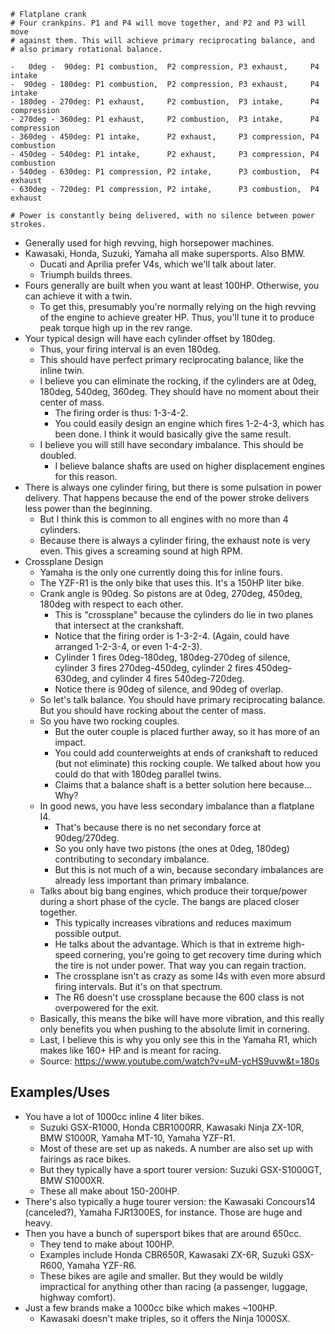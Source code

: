 ```
# Flatplane crank
# Four crankpins. P1 and P4 will move together, and P2 and P3 will move
# against them. This will achieve primary reciprocating balance, and
# also primary rotational balance.

-   0deg -  90deg: P1 combustion,  P2 compression, P3 exhaust,     P4 intake
-  90deg - 180deg: P1 combustion,  P2 compression, P3 exhaust,     P4 intake
- 180deg - 270deg: P1 exhaust,     P2 combustion,  P3 intake,      P4 compression
- 270deg - 360deg: P1 exhaust,     P2 combustion,  P3 intake,      P4 compression
- 360deg - 450deg: P1 intake,      P2 exhaust,     P3 compression, P4 combustion
- 450deg - 540deg: P1 intake,      P2 exhaust,     P3 compression, P4 combustion
- 540deg - 630deg: P1 compression, P2 intake,      P3 combustion,  P4 exhaust
- 630deg - 720deg: P1 compression, P2 intake,      P3 combustion,  P4 exhaust

# Power is constantly being delivered, with no silence between power strokes.
```

- Generally used for high revving, high horsepower machines.
- Kawasaki, Honda, Suzuki, Yamaha all make supersports. Also BMW.
  - Ducati and Aprilia prefer V4s, which we'll talk about later.
  - Triumph builds threes.
- Fours generally are built when you want at least 100HP. Otherwise, you
  can achieve it with a twin.
  - To get this, presumably you're normally relying on the high revving
    of the engine to achieve greater HP. Thus, you'll tune it to produce
    peak torque high up in the rev range.
- Your typical design will have each cylinder offset by 180deg.
  - Thus, your firing interval is an even 180deg.
  - This should have perfect primary reciprocating balance, like the
    inline twin.
  - I believe you can eliminate the rocking, if the cylinders are at
    0deg, 180deg, 540deg, 360deg. They should have no moment about their
    center of mass.
    - The firing order is thus: 1-3-4-2.
    - You could easily design an engine which fires 1-2-4-3, which has
      been done. I think it would basically give the same result.
  - I believe you will still have secondary imbalance. This should be
    doubled.
    - I believe balance shafts are used on higher displacement engines
      for this reason.
- There is always one cylinder firing, but there is some pulsation in
  power delivery. That happens because the end of the power stroke
  delivers less power than the beginning.
  - But I think this is common to all engines with no more than 4
    cylinders.
  - Because there is always a cylinder firing, the exhaust note is very
    even. This gives a screaming sound at high RPM.
- Crossplane Design
  - Yamaha is the only one currently doing this for inline fours.
  - The YZF-R1 is the only bike that uses this. It's a 150HP liter bike.
  - Crank angle is 90deg. So pistons are at 0deg, 270deg, 450deg, 180deg
    with respect to each other.
    - This is "crossplane" because the cylinders do lie in two planes
      that intersect at the crankshaft.
    - Notice that the firing order is 1-3-2-4. (Again, could have
      arranged 1-2-3-4, or even 1-4-2-3).
    - Cylinder 1 fires 0deg-180deg, 180deg-270deg of silence, cylinder 3
      fires 270deg-450deg, cylinder 2 fires 450deg-630deg, and cylinder
      4 fires 540deg-720deg.
    - Notice there is 90deg of silence, and 90deg of overlap.
  - So let's talk balance. You should have primary reciprocating
    balance. But you should have rocking about the center of mass.
  - So you have two rocking couples.
    - But the outer couple is placed further away, so it has more of an
      impact.
    - You could add counterweights at ends of crankshaft to reduced (but
      not eliminate) this rocking couple. We talked about how you could
      do that with 180deg parallel twins.
    - Claims that a balance shaft is a better solution here because...
      Why?
  - In good news, you have less secondary imbalance than a flatplane I4.
    - That's because there is no net secondary force at 90deg/270deg.
    - So you only have two pistons (the ones at 0deg, 180deg)
      contributing to secondary imbalance.
    - But this is not much of a win, because secondary imbalances are
      already less important than primary imbalance.
  - Talks about big bang engines, which produce their torque/power
    during a short phase of the cycle. The bangs are placed closer
    together.
    - This typically increases vibrations and reduces maximum possible
      output.
    - He talks about the advantage. Which is that in extreme high-speed
      cornering, you're going to get recovery time during which the tire
      is not under power. That way you can regain traction.
    - The crossplane isn't as crazy as some I4s with even more absurd
      firing intervals. But it's on that spectrum.
    - The R6 doesn't use crossplane because the 600 class is not
      overpowered for the exit.
  - Basically, this means the bike will have more vibration, and this
    really only benefits you when pushing to the absolute limit in
    cornering.
  - Last, I believe this is why you only see this in the Yamaha R1,
    which makes like 160+ HP and is meant for racing.
  - Source: https://www.youtube.com/watch?v=uM-ycHS9uvw&t=180s

## Examples/Uses

- You have a lot of 1000cc inline 4 liter bikes.
  - Suzuki GSX-R1000, Honda CBR1000RR, Kawasaki Ninja ZX-10R, BMW
    S1000R, Yamaha MT-10, Yamaha YZF-R1.
  - Most of these are set up as nakeds. A number are also set up with
    fairings as race bikes.
  - But they typically have a sport tourer version: Suzuki GSX-S1000GT,
    BMW S1000XR.
  - These all make about 150-200HP.
- There's also typically a huge tourer version: the Kawasaki Concours14
  (canceled?), Yamaha FJR1300ES, for instance. Those are huge and heavy.
- Then you have a bunch of supersport bikes that are around 650cc.
  - They tend to make about 100HP.
  - Examples include Honda CBR650R, Kawasaki ZX-6R, Suzuki GSX-R600,
    Yamaha YZF-R6.
  - These bikes are agile and smaller. But they would be wildly
    impractical for anything other than racing (a passenger, luggage,
    highway comfort).
- Just a few brands make a 1000cc bike which makes ~100HP.
  - Kawasaki doesn't make triples, so it offers the Ninja 1000SX.
